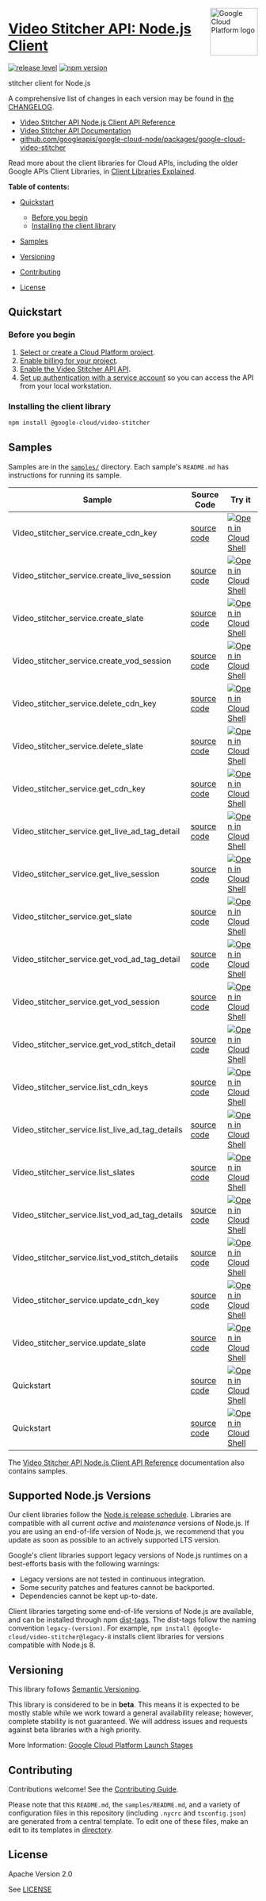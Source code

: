 [//]: # "This README.md file is auto-generated, all changes to this file will be lost."
[//]: # "To regenerate it, use `python -m synthtool`."
<img src="https://avatars2.githubusercontent.com/u/2810941?v=3&s=96" alt="Google Cloud Platform logo" title="Google Cloud Platform" align="right" height="96" width="96"/>

# [Video Stitcher API: Node.js Client](https://github.com/googleapis/google-cloud-node)

[![release level](https://img.shields.io/badge/release%20level-beta-yellow.svg?style=flat)](https://cloud.google.com/terms/launch-stages)
[![npm version](https://img.shields.io/npm/v/@google-cloud/video-stitcher.svg)](https://www.npmjs.org/package/@google-cloud/video-stitcher)




stitcher client for Node.js


A comprehensive list of changes in each version may be found in
[the CHANGELOG](https://github.com/googleapis/google-cloud-node/tree/main/packages/google-cloud-video-stitcher/CHANGELOG.md).

* [Video Stitcher API Node.js Client API Reference][client-docs]
* [Video Stitcher API Documentation][product-docs]
* [github.com/googleapis/google-cloud-node/packages/google-cloud-video-stitcher](https://github.com/googleapis/google-cloud-node/tree/main/packages/google-cloud-video-stitcher)

Read more about the client libraries for Cloud APIs, including the older
Google APIs Client Libraries, in [Client Libraries Explained][explained].

[explained]: https://cloud.google.com/apis/docs/client-libraries-explained

**Table of contents:**


* [Quickstart](#quickstart)
  * [Before you begin](#before-you-begin)
  * [Installing the client library](#installing-the-client-library)

* [Samples](#samples)
* [Versioning](#versioning)
* [Contributing](#contributing)
* [License](#license)

## Quickstart

### Before you begin

1.  [Select or create a Cloud Platform project][projects].
1.  [Enable billing for your project][billing].
1.  [Enable the Video Stitcher API API][enable_api].
1.  [Set up authentication with a service account][auth] so you can access the
    API from your local workstation.

### Installing the client library

```bash
npm install @google-cloud/video-stitcher
```




## Samples

Samples are in the [`samples/`](https://github.com/googleapis/google-cloud-node/tree/master/samples) directory. Each sample's `README.md` has instructions for running its sample.

| Sample                      | Source Code                       | Try it |
| --------------------------- | --------------------------------- | ------ |
| Video_stitcher_service.create_cdn_key | [source code](https://github.com/googleapis/google-cloud-node/blob/master/packages/google-cloud-video-stitcher/samples/generated/v1/video_stitcher_service.create_cdn_key.js) | [![Open in Cloud Shell][shell_img]](https://console.cloud.google.com/cloudshell/open?git_repo=https://github.com/googleapis/google-cloud-node&page=editor&open_in_editor=packages/google-cloud-video-stitcher/samples/generated/v1/video_stitcher_service.create_cdn_key.js,samples/README.md) |
| Video_stitcher_service.create_live_session | [source code](https://github.com/googleapis/google-cloud-node/blob/master/packages/google-cloud-video-stitcher/samples/generated/v1/video_stitcher_service.create_live_session.js) | [![Open in Cloud Shell][shell_img]](https://console.cloud.google.com/cloudshell/open?git_repo=https://github.com/googleapis/google-cloud-node&page=editor&open_in_editor=packages/google-cloud-video-stitcher/samples/generated/v1/video_stitcher_service.create_live_session.js,samples/README.md) |
| Video_stitcher_service.create_slate | [source code](https://github.com/googleapis/google-cloud-node/blob/master/packages/google-cloud-video-stitcher/samples/generated/v1/video_stitcher_service.create_slate.js) | [![Open in Cloud Shell][shell_img]](https://console.cloud.google.com/cloudshell/open?git_repo=https://github.com/googleapis/google-cloud-node&page=editor&open_in_editor=packages/google-cloud-video-stitcher/samples/generated/v1/video_stitcher_service.create_slate.js,samples/README.md) |
| Video_stitcher_service.create_vod_session | [source code](https://github.com/googleapis/google-cloud-node/blob/master/packages/google-cloud-video-stitcher/samples/generated/v1/video_stitcher_service.create_vod_session.js) | [![Open in Cloud Shell][shell_img]](https://console.cloud.google.com/cloudshell/open?git_repo=https://github.com/googleapis/google-cloud-node&page=editor&open_in_editor=packages/google-cloud-video-stitcher/samples/generated/v1/video_stitcher_service.create_vod_session.js,samples/README.md) |
| Video_stitcher_service.delete_cdn_key | [source code](https://github.com/googleapis/google-cloud-node/blob/master/packages/google-cloud-video-stitcher/samples/generated/v1/video_stitcher_service.delete_cdn_key.js) | [![Open in Cloud Shell][shell_img]](https://console.cloud.google.com/cloudshell/open?git_repo=https://github.com/googleapis/google-cloud-node&page=editor&open_in_editor=packages/google-cloud-video-stitcher/samples/generated/v1/video_stitcher_service.delete_cdn_key.js,samples/README.md) |
| Video_stitcher_service.delete_slate | [source code](https://github.com/googleapis/google-cloud-node/blob/master/packages/google-cloud-video-stitcher/samples/generated/v1/video_stitcher_service.delete_slate.js) | [![Open in Cloud Shell][shell_img]](https://console.cloud.google.com/cloudshell/open?git_repo=https://github.com/googleapis/google-cloud-node&page=editor&open_in_editor=packages/google-cloud-video-stitcher/samples/generated/v1/video_stitcher_service.delete_slate.js,samples/README.md) |
| Video_stitcher_service.get_cdn_key | [source code](https://github.com/googleapis/google-cloud-node/blob/master/packages/google-cloud-video-stitcher/samples/generated/v1/video_stitcher_service.get_cdn_key.js) | [![Open in Cloud Shell][shell_img]](https://console.cloud.google.com/cloudshell/open?git_repo=https://github.com/googleapis/google-cloud-node&page=editor&open_in_editor=packages/google-cloud-video-stitcher/samples/generated/v1/video_stitcher_service.get_cdn_key.js,samples/README.md) |
| Video_stitcher_service.get_live_ad_tag_detail | [source code](https://github.com/googleapis/google-cloud-node/blob/master/packages/google-cloud-video-stitcher/samples/generated/v1/video_stitcher_service.get_live_ad_tag_detail.js) | [![Open in Cloud Shell][shell_img]](https://console.cloud.google.com/cloudshell/open?git_repo=https://github.com/googleapis/google-cloud-node&page=editor&open_in_editor=packages/google-cloud-video-stitcher/samples/generated/v1/video_stitcher_service.get_live_ad_tag_detail.js,samples/README.md) |
| Video_stitcher_service.get_live_session | [source code](https://github.com/googleapis/google-cloud-node/blob/master/packages/google-cloud-video-stitcher/samples/generated/v1/video_stitcher_service.get_live_session.js) | [![Open in Cloud Shell][shell_img]](https://console.cloud.google.com/cloudshell/open?git_repo=https://github.com/googleapis/google-cloud-node&page=editor&open_in_editor=packages/google-cloud-video-stitcher/samples/generated/v1/video_stitcher_service.get_live_session.js,samples/README.md) |
| Video_stitcher_service.get_slate | [source code](https://github.com/googleapis/google-cloud-node/blob/master/packages/google-cloud-video-stitcher/samples/generated/v1/video_stitcher_service.get_slate.js) | [![Open in Cloud Shell][shell_img]](https://console.cloud.google.com/cloudshell/open?git_repo=https://github.com/googleapis/google-cloud-node&page=editor&open_in_editor=packages/google-cloud-video-stitcher/samples/generated/v1/video_stitcher_service.get_slate.js,samples/README.md) |
| Video_stitcher_service.get_vod_ad_tag_detail | [source code](https://github.com/googleapis/google-cloud-node/blob/master/packages/google-cloud-video-stitcher/samples/generated/v1/video_stitcher_service.get_vod_ad_tag_detail.js) | [![Open in Cloud Shell][shell_img]](https://console.cloud.google.com/cloudshell/open?git_repo=https://github.com/googleapis/google-cloud-node&page=editor&open_in_editor=packages/google-cloud-video-stitcher/samples/generated/v1/video_stitcher_service.get_vod_ad_tag_detail.js,samples/README.md) |
| Video_stitcher_service.get_vod_session | [source code](https://github.com/googleapis/google-cloud-node/blob/master/packages/google-cloud-video-stitcher/samples/generated/v1/video_stitcher_service.get_vod_session.js) | [![Open in Cloud Shell][shell_img]](https://console.cloud.google.com/cloudshell/open?git_repo=https://github.com/googleapis/google-cloud-node&page=editor&open_in_editor=packages/google-cloud-video-stitcher/samples/generated/v1/video_stitcher_service.get_vod_session.js,samples/README.md) |
| Video_stitcher_service.get_vod_stitch_detail | [source code](https://github.com/googleapis/google-cloud-node/blob/master/packages/google-cloud-video-stitcher/samples/generated/v1/video_stitcher_service.get_vod_stitch_detail.js) | [![Open in Cloud Shell][shell_img]](https://console.cloud.google.com/cloudshell/open?git_repo=https://github.com/googleapis/google-cloud-node&page=editor&open_in_editor=packages/google-cloud-video-stitcher/samples/generated/v1/video_stitcher_service.get_vod_stitch_detail.js,samples/README.md) |
| Video_stitcher_service.list_cdn_keys | [source code](https://github.com/googleapis/google-cloud-node/blob/master/packages/google-cloud-video-stitcher/samples/generated/v1/video_stitcher_service.list_cdn_keys.js) | [![Open in Cloud Shell][shell_img]](https://console.cloud.google.com/cloudshell/open?git_repo=https://github.com/googleapis/google-cloud-node&page=editor&open_in_editor=packages/google-cloud-video-stitcher/samples/generated/v1/video_stitcher_service.list_cdn_keys.js,samples/README.md) |
| Video_stitcher_service.list_live_ad_tag_details | [source code](https://github.com/googleapis/google-cloud-node/blob/master/packages/google-cloud-video-stitcher/samples/generated/v1/video_stitcher_service.list_live_ad_tag_details.js) | [![Open in Cloud Shell][shell_img]](https://console.cloud.google.com/cloudshell/open?git_repo=https://github.com/googleapis/google-cloud-node&page=editor&open_in_editor=packages/google-cloud-video-stitcher/samples/generated/v1/video_stitcher_service.list_live_ad_tag_details.js,samples/README.md) |
| Video_stitcher_service.list_slates | [source code](https://github.com/googleapis/google-cloud-node/blob/master/packages/google-cloud-video-stitcher/samples/generated/v1/video_stitcher_service.list_slates.js) | [![Open in Cloud Shell][shell_img]](https://console.cloud.google.com/cloudshell/open?git_repo=https://github.com/googleapis/google-cloud-node&page=editor&open_in_editor=packages/google-cloud-video-stitcher/samples/generated/v1/video_stitcher_service.list_slates.js,samples/README.md) |
| Video_stitcher_service.list_vod_ad_tag_details | [source code](https://github.com/googleapis/google-cloud-node/blob/master/packages/google-cloud-video-stitcher/samples/generated/v1/video_stitcher_service.list_vod_ad_tag_details.js) | [![Open in Cloud Shell][shell_img]](https://console.cloud.google.com/cloudshell/open?git_repo=https://github.com/googleapis/google-cloud-node&page=editor&open_in_editor=packages/google-cloud-video-stitcher/samples/generated/v1/video_stitcher_service.list_vod_ad_tag_details.js,samples/README.md) |
| Video_stitcher_service.list_vod_stitch_details | [source code](https://github.com/googleapis/google-cloud-node/blob/master/packages/google-cloud-video-stitcher/samples/generated/v1/video_stitcher_service.list_vod_stitch_details.js) | [![Open in Cloud Shell][shell_img]](https://console.cloud.google.com/cloudshell/open?git_repo=https://github.com/googleapis/google-cloud-node&page=editor&open_in_editor=packages/google-cloud-video-stitcher/samples/generated/v1/video_stitcher_service.list_vod_stitch_details.js,samples/README.md) |
| Video_stitcher_service.update_cdn_key | [source code](https://github.com/googleapis/google-cloud-node/blob/master/packages/google-cloud-video-stitcher/samples/generated/v1/video_stitcher_service.update_cdn_key.js) | [![Open in Cloud Shell][shell_img]](https://console.cloud.google.com/cloudshell/open?git_repo=https://github.com/googleapis/google-cloud-node&page=editor&open_in_editor=packages/google-cloud-video-stitcher/samples/generated/v1/video_stitcher_service.update_cdn_key.js,samples/README.md) |
| Video_stitcher_service.update_slate | [source code](https://github.com/googleapis/google-cloud-node/blob/master/packages/google-cloud-video-stitcher/samples/generated/v1/video_stitcher_service.update_slate.js) | [![Open in Cloud Shell][shell_img]](https://console.cloud.google.com/cloudshell/open?git_repo=https://github.com/googleapis/google-cloud-node&page=editor&open_in_editor=packages/google-cloud-video-stitcher/samples/generated/v1/video_stitcher_service.update_slate.js,samples/README.md) |
| Quickstart | [source code](https://github.com/googleapis/google-cloud-node/blob/master/packages/google-cloud-video-stitcher/samples/quickstart.js) | [![Open in Cloud Shell][shell_img]](https://console.cloud.google.com/cloudshell/open?git_repo=https://github.com/googleapis/google-cloud-node&page=editor&open_in_editor=packages/google-cloud-video-stitcher/samples/quickstart.js,samples/README.md) |
| Quickstart | [source code](https://github.com/googleapis/google-cloud-node/blob/master/packages/google-cloud-video-stitcher/samples/test/quickstart.js) | [![Open in Cloud Shell][shell_img]](https://console.cloud.google.com/cloudshell/open?git_repo=https://github.com/googleapis/google-cloud-node&page=editor&open_in_editor=packages/google-cloud-video-stitcher/samples/test/quickstart.js,samples/README.md) |



The [Video Stitcher API Node.js Client API Reference][client-docs] documentation
also contains samples.

## Supported Node.js Versions

Our client libraries follow the [Node.js release schedule](https://nodejs.org/en/about/releases/).
Libraries are compatible with all current _active_ and _maintenance_ versions of
Node.js.
If you are using an end-of-life version of Node.js, we recommend that you update
as soon as possible to an actively supported LTS version.

Google's client libraries support legacy versions of Node.js runtimes on a
best-efforts basis with the following warnings:

* Legacy versions are not tested in continuous integration.
* Some security patches and features cannot be backported.
* Dependencies cannot be kept up-to-date.

Client libraries targeting some end-of-life versions of Node.js are available, and
can be installed through npm [dist-tags](https://docs.npmjs.com/cli/dist-tag).
The dist-tags follow the naming convention `legacy-(version)`.
For example, `npm install @google-cloud/video-stitcher@legacy-8` installs client libraries
for versions compatible with Node.js 8.

## Versioning

This library follows [Semantic Versioning](http://semver.org/).




This library is considered to be in **beta**. This means it is expected to be
mostly stable while we work toward a general availability release; however,
complete stability is not guaranteed. We will address issues and requests
against beta libraries with a high priority.





More Information: [Google Cloud Platform Launch Stages][launch_stages]

[launch_stages]: https://cloud.google.com/terms/launch-stages

## Contributing

Contributions welcome! See the [Contributing Guide](https://github.com/googleapis/google-cloud-node/blob/master/CONTRIBUTING.md).

Please note that this `README.md`, the `samples/README.md`,
and a variety of configuration files in this repository (including `.nycrc` and `tsconfig.json`)
are generated from a central template. To edit one of these files, make an edit
to its templates in
[directory](https://github.com/googleapis/synthtool).

## License

Apache Version 2.0

See [LICENSE](https://github.com/googleapis/google-cloud-node/blob/master/LICENSE)

[client-docs]: https://googleapis.dev/nodejs/videostitcher/latest/
[product-docs]: https://cloud.google.com/video-stitcher/
[shell_img]: https://gstatic.com/cloudssh/images/open-btn.png
[projects]: https://console.cloud.google.com/project
[billing]: https://support.google.com/cloud/answer/6293499#enable-billing
[enable_api]: https://console.cloud.google.com/flows/enableapi?apiid=stitcher.googleapis.com
[auth]: https://cloud.google.com/docs/authentication/getting-started

